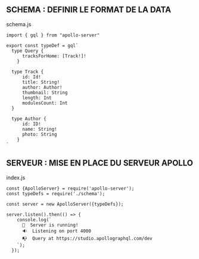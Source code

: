 ## SCHEMA : DEFINIR LE FORMAT DE LA DATA

schema.js
```JS
import { gql } from "apollo-server"

export const typeDef = gql`
  type Query {
      tracksForHome: [Track!]!
    }

  type Track {
      id: Id!
      title: String!
      author: Author!
      thumbnail: String
      length: Int
      modulesCount: Int
  }

  type Author {
      id: ID!
      name: String!
      photo: String
    }
`
```

## SERVEUR : MISE EN PLACE DU SERVEUR APOLLO

index.js
```JS
const {ApolloServer} = require('apollo-server');
const typeDefs = require('./schema');

const server = new ApolloServer({typeDefs});

server.listen().then(() => {
    console.log(`
      🚀  Server is running!
      🔉  Listening on port 4000
      📭  Query at https://studio.apollographql.com/dev
    `);
  });
```
